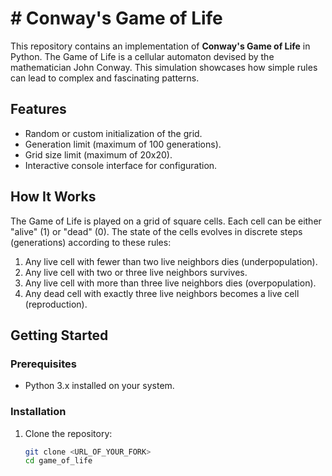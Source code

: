 # # Conway's Game of Life

This repository contains an implementation of **Conway's Game of Life** in Python. The Game of Life is a cellular automaton devised by the mathematician John Conway. This simulation showcases how simple rules can lead to complex and fascinating patterns.

## Features

- Random or custom initialization of the grid.
- Generation limit (maximum of 100 generations).
- Grid size limit (maximum of 20x20).
- Interactive console interface for configuration.

## How It Works

The Game of Life is played on a grid of square cells. Each cell can be either "alive" (1) or "dead" (0). The state of the cells evolves in discrete steps (generations) according to these rules:

1. Any live cell with fewer than two live neighbors dies (underpopulation).
2. Any live cell with two or three live neighbors survives.
3. Any live cell with more than three live neighbors dies (overpopulation).
4. Any dead cell with exactly three live neighbors becomes a live cell (reproduction).

## Getting Started

### Prerequisites
- Python 3.x installed on your system.

### Installation
1. Clone the repository:
   ```bash
   git clone <URL_OF_YOUR_FORK>
   cd game_of_life
